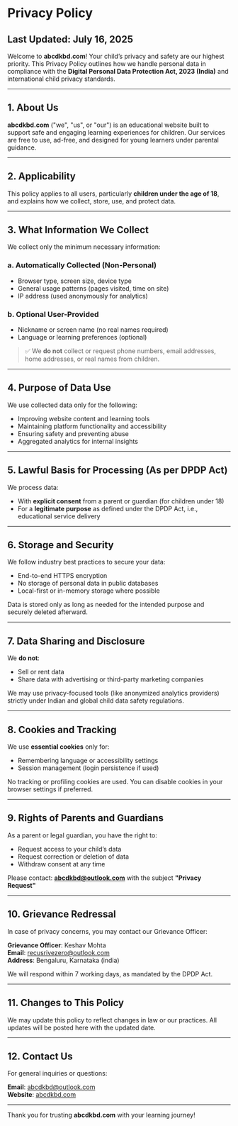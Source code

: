 # Privacy Policy

## Last Updated: July 16, 2025

Welcome to **abcdkbd.com**! Your child’s privacy and safety are our highest priority.
This Privacy Policy outlines how we handle personal data in compliance with the **Digital Personal Data Protection Act, 2023 (India)** and international child privacy standards.

---

## 1. About Us

**abcdkbd.com** ("we", "us", or "our") is an educational website built to support safe and engaging learning experiences for children. Our services are free to use, ad-free, and designed for young learners under parental guidance.

---

## 2. Applicability

This policy applies to all users, particularly **children under the age of 18**, and explains how we collect, store, use, and protect data.

---

## 3. What Information We Collect

We collect only the minimum necessary information:

### a. Automatically Collected (Non-Personal)

- Browser type, screen size, device type
- General usage patterns (pages visited, time on site)
- IP address (used anonymously for analytics)

### b. Optional User-Provided

- Nickname or screen name (no real names required)
- Language or learning preferences (optional)

> ✅ We **do not** collect or request phone numbers, email addresses, home addresses, or real names from children.

---

## 4. Purpose of Data Use

We use collected data only for the following:

- Improving website content and learning tools
- Maintaining platform functionality and accessibility
- Ensuring safety and preventing abuse
- Aggregated analytics for internal insights

---

## 5. Lawful Basis for Processing (As per DPDP Act)

We process data:

- With **explicit consent** from a parent or guardian (for children under 18)
- For a **legitimate purpose** as defined under the DPDP Act, i.e., educational service delivery

---

## 6. Storage and Security

We follow industry best practices to secure your data:

- End-to-end HTTPS encryption
- No storage of personal data in public databases
- Local-first or in-memory storage where possible

Data is stored only as long as needed for the intended purpose and securely deleted afterward.

---

## 7. Data Sharing and Disclosure

We **do not**:

- Sell or rent data
- Share data with advertising or third-party marketing companies

We may use privacy-focused tools (like anonymized analytics providers) strictly under Indian and global child data safety regulations.

---

## 8. Cookies and Tracking

We use **essential cookies** only for:

- Remembering language or accessibility settings
- Session management (login persistence if used)

No tracking or profiling cookies are used. You can disable cookies in your browser settings if preferred.

---

## 9. Rights of Parents and Guardians

As a parent or legal guardian, you have the right to:

- Request access to your child’s data
- Request correction or deletion of data
- Withdraw consent at any time

Please contact: **[abcdkbd@outlook.com](mailto:abcdkbd@outlook.com)** with the subject **"Privacy Request"**

---

## 10. Grievance Redressal

In case of privacy concerns, you may contact our Grievance Officer:

**Grievance Officer**: Keshav Mohta  
**Email**: [recusrivezero@outlook.com](mailo:recursivezero@outlook.com)  
**Address**: Bengaluru, Karnataka (india)

We will respond within 7 working days, as mandated by the DPDP Act.

---

## 11. Changes to This Policy

We may update this policy to reflect changes in law or our practices. All updates will be posted here with the updated date.

---

## 12. Contact Us

For general inquiries or questions:

**Email**: [abcdkbd@outlook.com](mailto:abcdkbd@outlook.com)  
**Website**: [abcdkbd.com](https://abcdkbd.com)

---

Thank you for trusting **abcdkbd.com** with your learning journey!
